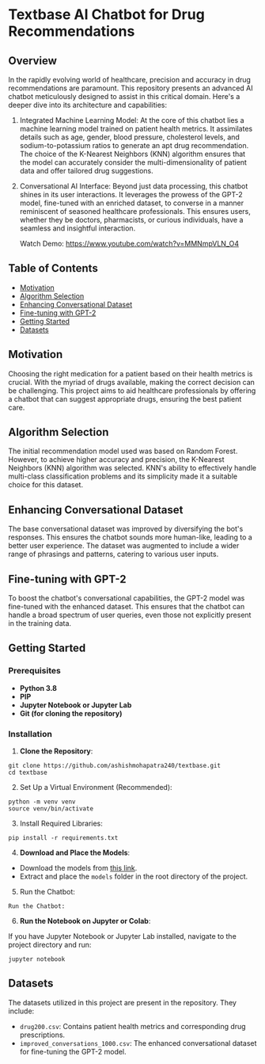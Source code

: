 # Textbase AI Chatbot for Drug Recommendations

## Overview
In the rapidly evolving world of healthcare, precision and accuracy in drug recommendations are paramount. This repository presents an advanced AI chatbot meticulously designed to assist in this critical domain. Here's a deeper dive into its architecture and capabilities:

1. Integrated Machine Learning Model: At the core of this chatbot lies a machine learning model trained on patient health metrics. It assimilates details such as age, gender, blood pressure, cholesterol levels, and sodium-to-potassium ratios to generate an apt drug recommendation. The choice of the K-Nearest Neighbors (KNN) algorithm ensures that the model can accurately consider the multi-dimensionality of patient data and offer tailored drug suggestions.

2. Conversational AI Interface: Beyond just data processing, this chatbot shines in its user interactions. It leverages the prowess of the GPT-2 model, fine-tuned with an enriched dataset, to converse in a manner reminiscent of seasoned healthcare professionals. This ensures users, whether they be doctors, pharmacists, or curious individuals, have a seamless and insightful interaction.

   Watch Demo: https://www.youtube.com/watch?v=MMNmpVLN_O4


## Table of Contents
- [Motivation](#motivation)
- [Algorithm Selection](#algorithm-selection)
- [Enhancing Conversational Dataset](#enhancing-conversational-dataset)
- [Fine-tuning with GPT-2](#fine-tuning-with-gpt-2)
- [Getting Started](#getting-started)
- [Datasets](#datasets)


## Motivation
Choosing the right medication for a patient based on their health metrics is crucial. With the myriad of drugs available, making the correct decision can be challenging. This project aims to aid healthcare professionals by offering a chatbot that can suggest appropriate drugs, ensuring the best patient care.

## Algorithm Selection
The initial recommendation model used was based on Random Forest. However, to achieve higher accuracy and precision, the K-Nearest Neighbors (KNN) algorithm was selected. KNN's ability to effectively handle multi-class classification problems and its simplicity made it a suitable choice for this dataset.

## Enhancing Conversational Dataset
The base conversational dataset was improved by diversifying the bot's responses. This ensures the chatbot sounds more human-like, leading to a better user experience. The dataset was augmented to include a wider range of phrasings and patterns, catering to various user inputs.

## Fine-tuning with GPT-2
To boost the chatbot's conversational capabilities, the GPT-2 model was fine-tuned with the enhanced dataset. This ensures that the chatbot can handle a broad spectrum of user queries, even those not explicitly present in the training data.

## Getting Started

### Prerequisites
- **Python 3.8**
- **PIP**
- **Jupyter Notebook or Jupyter Lab**
- **Git (for cloning the repository)**

### Installation

1. **Clone the Repository**:

```
git clone https://github.com/ashishmohapatra240/textbase.git
cd textbase
```

2. Set Up a Virtual Environment (Recommended):
```
python -m venv venv
source venv/bin/activate
```
3. Install Required Libraries:

```
pip install -r requirements.txt
```

4. **Download and Place the Models**:
- Download the models from [this link](https://drive.google.com/drive/folders/1w6RQl4GRhf6TltuPJsAnIN9TKOM6YlZA?usp=sharing).
- Extract and place the `models` folder in the root directory of the project.

5. Run the Chatbot:

```
Run the Chatbot:
```

6. **Run the Notebook on Jupyter or Colab**:

If you have Jupyter Notebook or Jupyter Lab installed, navigate to the project directory and run:

```
jupyter notebook
```



## Datasets
The datasets utilized in this project are present in the repository. They include:
- `drug200.csv`: Contains patient health metrics and corresponding drug prescriptions.
- `improved_conversations_1000.csv`: The enhanced conversational dataset for fine-tuning the GPT-2 model.

